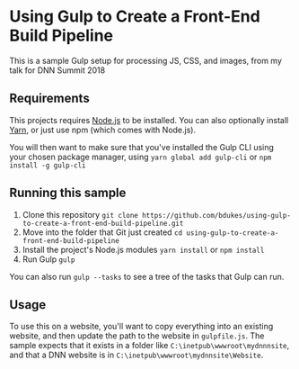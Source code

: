 # Using Gulp to Create a Front-End Build Pipeline
This is a sample Gulp setup for processing JS, CSS, and images, from my talk for DNN Summit 2018

## Requirements
This projects requires [Node.js](https://nodejs.org/en/download/) to be installed.  You can also optionally install [Yarn](https://yarnpkg.com/en/docs/install), or just use npm (which comes with Node.js).

You will then want to make sure that you've installed the Gulp CLI using your chosen package manager, using `yarn global add gulp-cli` or `npm install -g gulp-cli`

## Running this sample
1. Clone this repository `git clone https://github.com/bdukes/using-gulp-to-create-a-front-end-build-pipeline.git`
2. Move into the folder that Git just created `cd using-gulp-to-create-a-front-end-build-pipeline`
3. Install the project's Node.js modules `yarn install` or `npm install`
4. Run Gulp `gulp`

You can also run `gulp --tasks` to see a tree of the tasks that Gulp can run.

## Usage
To use this on a website, you'll want to copy everything into an existing website, and then update the path to the website in `gulpfile.js`.  The sample expects that it exists in a folder like `C:\inetpub\wwwroot\mydnnnsite`, and that a DNN website is in `C:\inetpub\wwwroot\mydnnsite\Website`.
